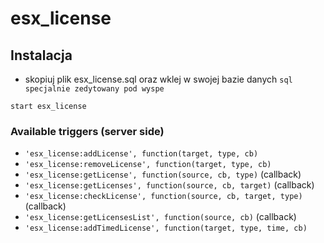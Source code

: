 # esx_license

## Instalacja
- skopiuj plik esx_license.sql oraz wklej w swojej bazie danych `sql specjalnie zedytowany pod wyspe`

```
start esx_license
```

### Available triggers (server side)
- `'esx_license:addLicense', function(target, type, cb)`
- `'esx_license:removeLicense', function(target, type, cb)`
- `'esx_license:getLicense', function(source, cb, type)` (callback)
- `'esx_license:getLicenses', function(source, cb, target)` (callback)
- `'esx_license:checkLicense', function(source, cb, target, type)` (callback)
- `'esx_license:getLicensesList', function(source, cb)` (callback)
- `'esx_license:addTimedLicense', function(target, type, time, cb)`
